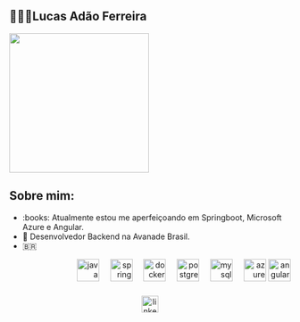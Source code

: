 <h2 align="left">👨🏻‍💻Lucas Adão Ferreira</h2>
<div align="left">
  <img height="250" src="https://i.gifer.com/3ZWo.gif"  />
</div>
<p></p>
<h2 align="left">Sobre mim:</h2>
<div align="left">
  <ul text-align="center" list-style-position="inside" >
    <li> :books: Atualmente estou me aperfeiçoando em Springboot, Microsoft Azure e Angular.</li>
    <li> 🍊 Desenvolvedor Backend na Avanade Brasil.</li>
    <li> 🇧🇷 </li>
  </ul>
</div>
<p></p>

<div align="right">
  <img title="Java" src="https://skillicons.dev/icons?i=java" height="40" alt="java logo"  />
  <img width="12" />
  <img title="Springboot" src="https://skillicons.dev/icons?i=spring" height="40" alt="spring logo"  />
  <img width="12" />
  <img title="Docker" src="https://skillicons.dev/icons?i=docker" height="40" alt="docker logo"  />
  <img width="12" />
  <img title="PostgreSQL" src="https://skillicons.dev/icons?i=postgres" height="40" alt="postgresql logo"  />
  <img width="12" />
  <img title="MySQL" src="https://skillicons.dev/icons?i=mysql" height="40" alt="mysql logo"  />
  <img width="12" />
  <img title="Microsoft Azure" src="https://skillicons.dev/icons?i=azure" height="40" alt="azure logo"  />
  <img title="Angular" src="https://skillicons.dev/icons?i=angular" height="40" alt="angular logo"  />
</div>

###

<div align="center">
  <a href="https://www.linkedin.com/in/l-ucas/" target="_blank">
    <img src="https://img.shields.io/static/v1?message=LinkedIn&logo=linkedin&label=&color=0077B5&logoColor=white&labelColor=&style=for-the-badge" height="30" alt="linkedin logo"  />
  </a>
</div>

###

